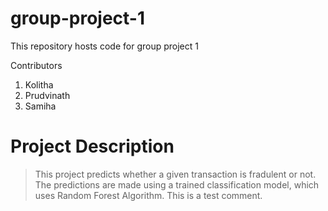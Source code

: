 # group-project-1
This repository hosts code for group project 1

Contributors
1. Kolitha
2. Prudvinath
3. Samiha

# Project Description

> This project predicts whether a given transaction is fradulent or not. 
> The predictions are made using a trained classification model, which uses Random Forest Algorithm. 
> This is a test comment.
